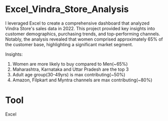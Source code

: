 # Excel_Vindra_Store_Analysis
I leveraged Excel to create a comprehensive dashboard that analyzed Vindra Store's sales data in 2022.
This project provided key insights into customer demographics, purchasing trends, and top-performing channels.
Notably, the analysis revealed that women comprised approximately 65% of the customer base, highlighting a significant  market segment.

Insights:
1. Women are more likely to buy compared to Men(~65%)
2. Maharashtra, Karnataka and Uttar Pradesh are the top 3
3. Adult age group(30-49yrs) is max contributing(~50%)
4. Amazon, Filpkart and Myntra channels are max contributing(~80%)

# Tool
Excel

